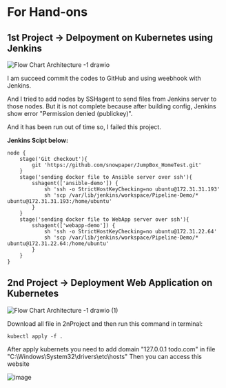 # For Hand-ons
## 1st Project -> Delpoyment on Kubernetes using Jenkins

![Flow Chart Architecture -1 drawio](https://user-images.githubusercontent.com/121743268/215323459-dbb6a8a3-f317-413a-ad24-e19e4514b5c1.png)

I am succeed commit the codes to GitHub and using weebhook with Jenkins.

And I tried to add nodes by SSHagent to send files from Jenkins server to those nodes.
But it is not complete because after building config, Jenkins show error "Permission denied (publickey)".

And it has been run out of time so, I failed this project.

**Jenkins Scipt below:**
```
node {
    stage('Git checkout'){
        git 'https://github.com/snowpaper/JumpBox_HomeTest.git'
    }
    stage('sending docker file to Ansible server over ssh'){
        sshagent(['ansible-demo']) {
            sh 'ssh -o StrictHostKeyChecking=no ubuntu@172.31.31.193'
            sh 'scp /var/lib/jenkins/workspace/Pipeline-Demo/* ubuntu@172.31.31.193:/home/ubuntu'
        }
    }
    stage('sending docker file to WebApp server over ssh'){
        sshagent(['webapp-demo']) {
            sh 'ssh -o StrictHostKeyChecking=no ubuntu@172.31.22.64'
            sh 'scp /var/lib/jenkins/workspace/Pipeline-Demo/* ubuntu@172.31.22.64:/home/ubuntu'
        }
    }
}
```

## 2nd Project -> Deployment Web Application on Kubernetes

![Flow Chart Architecture -1 drawio (1)](https://user-images.githubusercontent.com/121743268/215324401-78ac8334-718b-400e-b960-f67b14a0c5fe.png)

Download all file in 2nProject and then run this command in terminal:
```
kubectl apply -f .
```
After apply kubernets you need to add domain "127.0.0.1 todo.com" in file  "C:\Windows\System32\drivers\etc\hosts"
Then you can access this website

![image](https://user-images.githubusercontent.com/121743268/215324582-5f3208ed-37df-4135-a72f-1117eb6f1d70.png)


